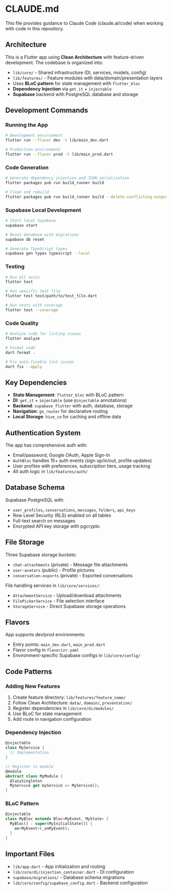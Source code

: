 # CLAUDE.md

This file provides guidance to Claude Code (claude.ai/code) when working with code in this repository.

## Architecture

This is a Flutter app using **Clean Architecture** with feature-driven development. The codebase is organized into:

- `lib/core/` - Shared infrastructure (DI, services, models, config)
- `lib/features/` - Feature modules with data/domain/presentation layers
- Uses **BLoC pattern** for state management with `flutter_bloc`
- **Dependency Injection** via `get_it` + `injectable`
- **Supabase** backend with PostgreSQL database and storage

## Development Commands

### Running the App
```bash
# Development environment
flutter run --flavor dev -t lib/main_dev.dart

# Production environment  
flutter run --flavor prod -t lib/main_prod.dart
```

### Code Generation
```bash
# Generate dependency injection and JSON serialization
flutter packages pub run build_runner build

# Clean and rebuild
flutter packages pub run build_runner build --delete-conflicting-outputs
```

### Supabase Local Development
```bash
# Start local Supabase
supabase start

# Reset database with migrations
supabase db reset

# Generate TypeScript types
supabase gen types typescript --local
```

### Testing
```bash
# Run all tests
flutter test

# Run specific test file
flutter test test/path/to/test_file.dart

# Run tests with coverage
flutter test --coverage
```

### Code Quality
```bash
# Analyze code for linting issues
flutter analyze

# Format code
dart format .

# Fix auto-fixable lint issues
dart fix --apply
```

## Key Dependencies

- **State Management**: `flutter_bloc` with BLoC pattern
- **DI**: `get_it` + `injectable` (use `@injectable` annotations)
- **Backend**: `supabase_flutter` with auth, database, storage
- **Navigation**: `go_router` for declarative routing
- **Local Storage**: `hive_ce` for caching and offline data

## Authentication System

The app has comprehensive auth with:
- Email/password, Google OAuth, Apple Sign-In
- `AuthBloc` handles 15+ auth events (sign up/in/out, profile updates)
- User profiles with preferences, subscription tiers, usage tracking
- All auth logic in `lib/features/auth/`

## Database Schema

Supabase PostgreSQL with:
- `user_profiles`, `conversations`, `messages`, `folders`, `api_keys`
- Row Level Security (RLS) enabled on all tables
- Full-text search on messages
- Encrypted API key storage with pgcrypto

## File Storage

Three Supabase storage buckets:
- `chat-attachments` (private) - Message file attachments
- `user-avatars` (public) - Profile pictures  
- `conversation-exports` (private) - Exported conversations

File handling services in `lib/core/services/`:
- `AttachmentService` - Upload/download attachments
- `FilePickerService` - File selection interface
- `StorageService` - Direct Supabase storage operations

## Flavors

App supports dev/prod environments:
- Entry points: `main_dev.dart`, `main_prod.dart`
- Flavor config in `flavorizr.yaml`
- Environment-specific Supabase configs in `lib/core/config/`

## Code Patterns

### Adding New Features
1. Create feature directory: `lib/features/feature_name/`
2. Follow Clean Architecture: `data/`, `domain/`, `presentation/`
3. Register dependencies in `lib/core/di/modules/`
4. Use BLoC for state management
5. Add route in navigation configuration

### Dependency Injection
```dart
@injectable
class MyService {
  // Implementation
}

// Register in module
@module
abstract class MyModule {
  @lazySingleton
  MyService get myService => MyService();
}
```

### BLoC Pattern
```dart
@injectable
class MyBloc extends Bloc<MyEvent, MyState> {
  MyBloc() : super(MyInitialState()) {
    on<MyEvent>(_onMyEvent);
  }
}
```

## Important Files

- `lib/app.dart` - App initialization and routing
- `lib/core/di/injection_container.dart` - DI configuration
- `supabase/migrations/` - Database schema migrations
- `lib/core/config/supabase_config.dart` - Backend configuration